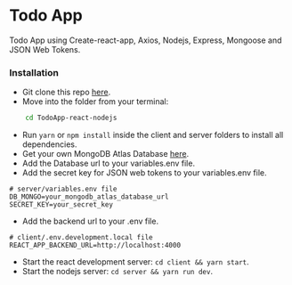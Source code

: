# Todo App

Todo App using Create-react-app, Axios, Nodejs, Express, Mongoose and JSON Web Tokens.

### Installation

-   Git clone this repo [here](https://github.com/luisccode/TodoApp-react-nodejs).
-   Move into the folder from your terminal:

```sh
    cd TodoApp-react-nodejs
```

-   Run `yarn` or `npm install` inside the client and server folders to install all dependencies.
-   Get your own MongoDB Atlas Database [here](https://www.mongodb.com/cloud/atlas).
-   Add the Database url to your variables.env file.
-   Add the secret key for JSON web tokens to your variables.env file.

```
# server/variables.env file
DB_MONGO=your_mongodb_atlas_database_url
SECRET_KEY=your_secret_key
```

-   Add the backend url to your .env file.

```
# client/.env.development.local file
REACT_APP_BACKEND_URL=http://localhost:4000
```

-   Start the react development server: `cd client && yarn start`.
-   Start the nodejs server: `cd server && yarn run dev`.

